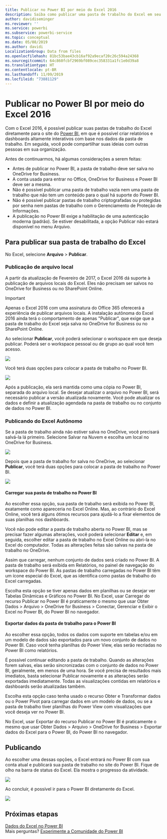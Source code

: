 ```yaml
---
title: Publicar no Power BI por meio do Excel 2016
description: Saiba como publicar uma pasta de trabalho do Excel em seu site do Power BI.
author: davidiseminger
ms.reviewer: ''
ms.service: powerbi
ms.subservice: powerbi-service
ms.topic: conceptual
ms.date: 05/08/2019
ms.author: davidi
LocalizationGroup: Data from files
ms.openlocfilehash: 81bc53bae43cb16af92a9ecaf20c26c594a24368
ms.sourcegitcommit: 64c860fcbf2969bf089cec358331a1fc1e0d39a8
ms.translationtype: HT
ms.contentlocale: pt-BR
ms.lasthandoff: 11/09/2019
ms.locfileid: "73881129"
---
```

# <a name="publish-to-power-bi-from-excel-2016"></a>Publicar no Power BI por meio do Excel 2016
Com o Excel 2016, é possível publicar suas pastas de trabalho do Excel diretamente para o site do [Power BI](https://powerbi.microsoft.com), em que é possível criar relatórios e dashboards altamente interativos com base nos dados da pasta de trabalho. Em seguida, você pode compartilhar suas ideias com outras pessoas em sua organização.

Antes de continuarmos, há algumas considerações a serem feitas:

* Antes de publicar no Power BI, a pasta de trabalho deve ser salva no OneDrive for Business.
* A conta usada para entrar no Office, OneDrive for Business e Power BI deve ser a mesma.
* Não é possível publicar uma pasta de trabalho vazia nem uma pasta de trabalho que não tem um conteúdo para o qual há suporte do Power BI.
* Não é possível publicar pastas de trabalho criptografadas ou protegidas por senha nem pastas de trabalho com o Gerenciamento de Proteção de Informações.
* A publicação no Power BI exige a habilitação de uma autenticação moderna (padrão). Se estiver desabilitada, a opção Publicar não estará disponível no menu Arquivo.

## <a name="to-publish-your-excel-workbook"></a>Para publicar sua pasta de trabalho do Excel
No Excel, selecione **Arquivo** > **Publicar**.

### <a name="local-file-publishing"></a>Publicação de arquivo local
A partir da atualização de Fevereiro de 2017, o Excel 2016 dá suporte à publicação de arquivos locais do Excel. Eles não precisam ser salvos no OneDrive for Business ou no SharePoint Online.

> [!IMPORTANT]
> Apenas o Excel 2016 com uma assinatura do Office 365 oferecerá a experiência de publicar arquivos locais. A instalação autônoma do Excel 2016 ainda terá o comportamento de apenas "Publicar", que exige que a pasta de trabalho do Excel seja salva no OneDrive for Business ou no SharePoint Online.
> 
> 

Ao selecionar **Publicar**, você poderá selecionar o workspace em que deseja publicar. Poderá ser o workspace pessoal ou de grupo ao qual você tem acesso.

![](media/service-publish-from-excel/pbi_choose_workspace.png)

Você terá duas opções para colocar a pasta de trabalho no Power BI.

![](media/service-publish-from-excel/pbi_uploadexport3.png)

Após a publicação, ela será mantida como uma cópia no Power BI, separada do arquivo local. Se desejar atualizar o arquivo no Power BI, será necessário publicar a versão atualizada novamente. Você pode atualizar os dados e definir a atualização agendada na pasta de trabalho ou no conjunto de dados no Power BI.

### <a name="publishing-from-excel-standalone"></a>Publicando do Excel Autônomo
Se a pasta de trabalho ainda não estiver salva no OneDrive, você precisará salvá-la lá primeiro. Selecione Salvar na Nuvem e escolha um local no OneDrive for Business.

![](media/service-publish-from-excel/pbi_savetoonedrive2.png)

Depois que a pasta de trabalho for salva no OneDrive, ao selecionar **Publicar**, você terá duas opções para colocar a pasta de trabalho no Power BI.

![](media/service-publish-from-excel/pbi_uploadexport2.png)

#### <a name="upload-your-workbook-to-power-bi"></a>Carregar sua pasta de trabalho no Power BI
Ao escolher essa opção, sua pasta de trabalho será exibida no Power BI, exatamente como apareceria no Excel Online. Mas, ao contrário do Excel Online, você terá alguns ótimos recursos para ajudá-lo a fixar elementos de suas planilhas nos dashboards.

Você não pode editar a pasta de trabalho aberta no Power BI, mas se precisar fazer algumas alterações, você poderá selecionar **Editar** e, em seguida, escolher editar a pasta de trabalho no Excel Online ou abri-la no Excel do computador. Todas as alterações feitas são salvas na pasta de trabalho no OneDrive.

Assim que carregar, nenhum conjunto de dados será criado no Power BI. A pasta de trabalho será exibida em Relatórios, no painel de navegação do workspace do Power BI. As pastas de trabalho carregadas no Power BI têm um ícone especial do Excel, que as identifica como pastas de trabalho do Excel carregadas.

Escolha esta opção se tiver apenas dados em planilhas ou se desejar ver Tabelas Dinâmicas e Gráficos no Power BI.
No Excel, usar Carregar do recurso Publicar no Power BI é praticamente o mesmo que usar Obter Dados > Arquivo > OneDrive for Business > Conectar, Gerenciar e Exibir o Excel no Power BI, do Power BI no navegador.

#### <a name="export-workbook-data-to-power-bi"></a>Exportar dados da pasta de trabalho para o Power BI
Ao escolher essa opção, todos os dados com suporte em tabelas e/ou em um modelo de dados são exportados para um novo conjunto de dados no Power BI. Caso você tenha planilhas do Power View, elas serão recriadas no Power BI como relatórios.

É possível continuar editando a pasta de trabalho. Quando as alterações forem salvas, elas serão sincronizadas com o conjunto de dados no Power BI, geralmente, em menos de uma hora. Se você precisa de resultados mais imediatos, basta selecionar Publicar novamente e as alterações serão exportadas imediatamente. Todas as visualizações contidas em relatórios e dashboards serão atualizadas também.

Escolha esta opção caso tenha usado o recurso Obter e Transformar dados ou o Power Pivot para carregar dados em um modelo de dados, ou se a pasta de trabalho tiver planilhas do Power View com visualizações que você deseja ver no Power BI.

No Excel, usar Exportar do recurso Publicar no Power BI é praticamente o mesmo que usar Obter Dados > Arquivo > OneDrive for Business > Exportar dados do Excel para o Power BI, do Power BI no navegador.

## <a name="publishing"></a>Publicando
Ao escolher uma dessas opções, o Excel entrará no Power BI com sua conta atual e publicará sua pasta de trabalho no site do Power BI. Fique de olho na barra de status do Excel. Ela mostra o progresso da atividade.

![](media/service-publish-from-excel/pbi_publishingstatus.png)

Ao concluir, é possível ir para o Power BI diretamente do Excel.

![](media/service-publish-from-excel/pbi_gotopbi.png)

## <a name="next-steps"></a>Próximas etapas
[Dados do Excel no Power BI](service-excel-workbook-files.md)  
Mais perguntas? [Experimente a Comunidade do Power BI](https://community.powerbi.com/)

